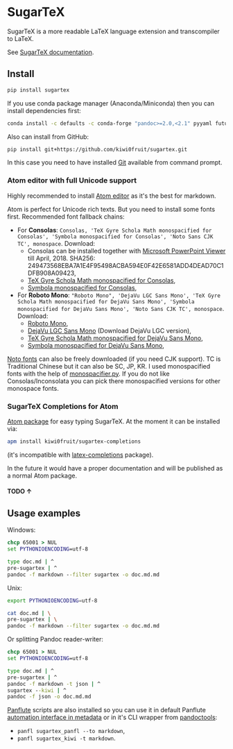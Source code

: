 # SugarTeX

SugarTeX is a more readable LaTeX language extension and transcompiler to LaTeX.

See [SugarTeX documentation](https://github.com/kiwi0fruit/sugartex/blob/master/sugartex.md).


## Install

```sh
pip install sugartex
```

If you use conda package manager (Anaconda/Miniconda) then you can install dependencies first:

```sh
conda install -c defaults -c conda-forge "pandoc>=2.0,<2.1" pyyaml future shutilwhich
```

Also can install from GitHub:

```sh
pip install git+https://github.com/kiwi0fruit/sugartex.git
```
In this case you need to have installed [Git](https://git-scm.com/downloads) available from command prompt.


### Atom editor with full Unicode support

Highly recommended to install [Atom editor](https://atom.io/) as it's the best for markdown.

Atom is perfect for Unicode rich texts. But you need to install some fonts first. Recommended font fallback chains:

* For **Consolas**: `Consolas, 'TeX Gyre Schola Math monospacified for Consolas', 'Symbola monospacified for Consolas', 'Noto Sans CJK TC', monospace`. Download:
    * Consolas can be installed together with [Microsoft PowerPoint Viewer](https://www.microsoft.com/en-us/download/details.aspx?id=13) till April, 2018. SHA256: 249473568EBA7A1E4F95498ACBA594E0F42E6581ADD4DEAD70C1DFB908A09423,
    * [TeX Gyre Schola Math monospacified for Consolas](https://github.com/cpitclaudel/monospacifier/blob/master/fonts/TeXGyreScholaMath_monospacified_for_Consolas.ttf?raw=true),
    * [Symbola monospacified for Consolas](https://github.com/cpitclaudel/monospacifier/blob/master/fonts/Symbola_monospacified_for_Consolas.ttf?raw=true),
* For **Roboto Mono**: `"Roboto Mono", 'DejaVu LGC Sans Mono', 'TeX Gyre Schola Math monospacified for DejaVu Sans Mono', 'Symbola monospacified for DejaVu Sans Mono', 'Noto Sans CJK TC', monospace`. Download:
    * [Roboto Mono](https://github.com/google/fonts/tree/master/apache/robotomono),
    * [DejaVu LGC Sans Mono](https://dejavu-fonts.github.io/Download.html) (Download DejaVu LGC version),
    * [TeX Gyre Schola Math monospacified for DejaVu Sans Mono](https://github.com/cpitclaudel/monospacifier/blob/master/fonts/TeXGyreScholaMath_monospacified_for_DejaVuSansMono.ttf?raw=true),
    * [Symbola monospacified for DejaVu Sans Mono](https://github.com/cpitclaudel/monospacifier/blob/master/fonts/Symbola_monospacified_for_DejaVuSansMono.ttf?raw=true),

[Noto fonts](https://www.google.com/get/noto/) can also be freely downloaded (if you need CJK support). TC is Traditional Chinese but it can also be SC, JP, KR. I used monospacified fonts with the help of [monospacifier.py](https://github.com/cpitclaudel/monospacifier). If you do not like Consolas/Inconsolata you can pick there monospacified versions for other monospace fonts.


### SugarTeX Completions for Atom

[Atom package](https://github.com/kiwi0fruit/sugartex-completions) for easy typing SugarTeX. At the moment it can be installed via:

```sh
apm install kiwi0fruit/sugartex-completions
```
(it's incompatible with [latex-completions](https://atom.io/packages/latex-completions) package).

In the future it would have a proper documentation and will be published as a normal Atom package.

#### TODO ↑


## Usage examples

Windows:

```bat
chcp 65001 > NUL
set PYTHONIOENCODING=utf-8

type doc.md | ^
pre-sugartex | ^
pandoc -f markdown --filter sugartex -o doc.md.md
```

Unix:

```sh
export PYTHONIOENCODING=utf-8

cat doc.md | \
pre-sugartex | \
pandoc -f markdown --filter sugartex -o doc.md.md
```

Or splitting Pandoc reader-writer:

```bat
chcp 65001 > NUL
set PYTHONIOENCODING=utf-8

type doc.md | ^
pre-sugartex | ^
pandoc -f markdown -t json | ^
sugartex --kiwi | ^
pandoc -f json -o doc.md.md
```

[Panflute](https://github.com/sergiocorreia/panflute) scripts are also installed so you can use it in default Panflute [automation interface in metadata](http://scorreia.com/software/panflute/guide.html#running-filters-automatically) or in it's CLI wrapper from [pandoctools](https://github.com/kiwi0fruit/pandoctools):

* `panfl sugartex_panfl --to markdown`,
* `panfl sugartex_kiwi -t markdown`.
